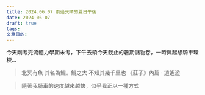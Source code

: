 ```yaml
---
title: 2024.06.07 雨過天晴的夏日午後
date: 2024-06-07
draft: true
tags: 
文章目的:
---
```

今天剛考完流體力學期末考，下午去領今天截止的暑期儲物卷，一時興起想騎車環校...

> 北冥有魚 其名為鯤。鯤之大 不知其幾千里也
> 《莊子》內篇 ‧ 逍遙遊

> 隨著我騎車的速度越來越快，似乎我正以一種方式